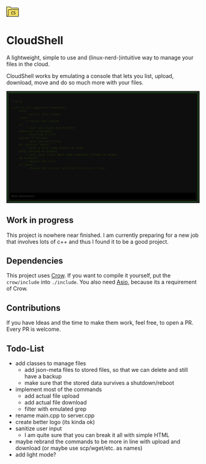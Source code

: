 ![favicon](web/favicon/favicon-32x32.png)

# CloudShell
A lightweight, simple to use and (linux-nerd-)intuitive way to manage your files in the cloud. 

CloudShell works by emulating a console that lets you list, upload, download, move and do so much more with your files. 

![example help](img/help.png)

## Work in progress
This project is nowhere near finished. I am currently preparing for a new job that involves lots of c++ and thus I found it to be a good project. 

## Dependencies
This project uses [Crow](https://github.com/CrowCpp/Crow). If you want to compile it yourself, put the `crow/include` into `./include`. You also need [Asio](https://think-async.com/Asio/), because its a requirement of Crow. 

## Contributions
If you have Ideas and the time to make them work, feel free, to open a PR. Every PR is welcome. 


## Todo-List
- add classes to manage files
    - add json-meta files to stored files, so that we can delete and still have a backup
    - make sure that the stored data survives a shutdown/reboot
- implement most of the commands
    - add actual file upload
    - add actual file download
    - filter with emulated grep
- rename main.cpp to server.cpp
- create better logo (its kinda ok)
- sanitize user input
    - I am quite sure that you can break it all with simple HTML
- maybe rebrand the commands to be more in line with upload and download (or maybe use scp/wget/etc. as names)
- add light mode? 
